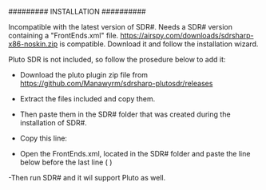 ######### INSTALLATION ##########

Incompatible with the latest version of SDR#.
Needs a SDR# version containing a "FrontEnds.xml" file.
https://airspy.com/downloads/sdrsharp-x86-noskin.zip is compatible.
Download it and follow the installation wizard.

Pluto SDR is not included, so follow the prosedure below to add it:

- Download the pluto plugin zip file from https://github.com/Manawyrm/sdrsharp-plutosdr/releases

- Extract the files included and copy them.

- Then paste them in the SDR# folder that was created during the installation of SDR#.

- Copy this line: 
                 <add key="PlutoSDR" value="SDRSharp.PlutoSDR.PlutoSDRIO,SDRSharp.PlutoSDR" />
                 
- Open the FrontEnds.xml, located in the SDR# folder and paste the line below before the last line ( </frontendPlugins>)

-Then run SDR# and it wil support Pluto as well.


